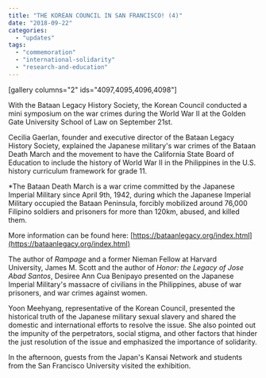 ```yaml
---
title: "THE KOREAN COUNCIL IN SAN FRANCISCO! (4)"
date: "2018-09-22"
categories: 
  - "updates"
tags: 
  - "commemoration"
  - "international-solidarity"
  - "research-and-education"
---
```


\[gallery columns="2" ids="4097,4095,4096,4098"\]

With the Bataan Legacy History Society, the Korean Council conducted a mini symposium on the war crimes during the World War II at the Golden Gate University School of Law on September 21st.

Cecilia Gaerlan, founder and executive director of the Bataan Legacy History Society, explained the Japanese military's war crimes of the Bataan Death March and the movement to have the California State Board of Education to include the history of World War II in the Philippines in the U.S. history curriculum framework for grade 11.

\*The Bataan Death March is a war crime committed by the Japanese Imperial Military since April 9th, 1942, during which the Japanese Imperial Military occupied the Bataan Peninsula, forcibly mobilized around 76,000 Filipino soldiers and prisoners for more than 120km, abused, and killed them.

More information can be found here: [https://bataanlegacy.org/index.html](https://bataanlegacy.org/index.html)

The author of _Rampage_ and a former Nieman Fellow at Harvard University, James M. Scott and the author of _Honor: the Legacy of Jose Abad Santos_, Desiree Ann Cua Benipayo presented on the Japanese Imperial Military's massacre of civilians in the Philippines, abuse of war prisoners, and war crimes against women.

Yoon Meehyang, representative of the Korean Council, presented the historical truth of the Japanese military sexual slavery and shared the domestic and international efforts to resolve the issue. She also pointed out the impunity of the perpetrators, social stigma, and other factors that hinder the just resolution of the issue and emphasized the importance of solidarity.

In the afternoon, guests from the Japan's Kansai Network and students from the San Francisco University visited the exhibition.
